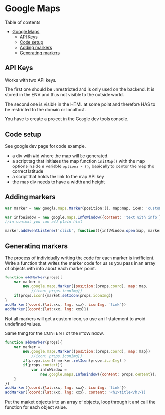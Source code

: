 # Google Maps
Table of contents
- [Google Maps](#google-maps)
	- [API Keys](#api-keys)
	- [Code setup](#code-setup)
	- [Adding markers](#adding-markers)
	- [Generating markers](#generating-markers)

## API Keys
Works with two API keys. 

The first one should be unrestricted and is only used on the backend. It is stored in the ENV and thus not visible to the outside world.

The second one is visible in the HTML at some point and therefore HAS to be restricted to the domain or localhost.

You have to create a project in the Google dev tools console.

## Code setup
See google dev page for code example.
- a div with #id where the map will be generated.
- a script tag that initiates the map function `initMap()` with the map options inside a variable `options = {}`, basically to center the map the correct latitude
- a script that holds the link to the map API key
- the map div needs to have a width and height

## Adding markers
```javascript
var marker = new google.maps.Marker(position:(), map:map, icon: 'customIconLink')

var infoWindow = new google.maps.InfoWindow({content: 'text with info'});
//in content you can add plain html

marker.addEventListener('click', function(){infoWindow.open(map, marker)})
```
## Generating markers
The process of individually writing the code for each marker is inefficient. Write a function that writes the marker code for us as you pass in an array of objects with info about each marker point.
```javascript
function addMarker(props){
	var marker = 
		new.google.maps.Marker({position:(props.coord), map: map, 
			//icon: props.iconImg})
	if(props.icon){market.setIcon(props.iconImg)}
}
addMarker({coord:{lat:xxx, lng: xxx}, iconImg: 'link'})
addMarker({coord:{lat:xxx, lng: xxx}})
```
Not all markers will get a custom icon, so use an if statement to avoid undefined values.

Same thing for the CONTENT of the infoWindow.
```javascript
function addMarker(props){
	var marker = 
		new.google.maps.Marker({position:(props.coord), map: map}) 
			//icon: props.iconImg})
		if(props.icon){ marker.setIcon(props.iconImg) }
		if(props.content){
			var infoWindow = 
				new.google.maps.InfoWindow({content: props.content});
	}
})
addMarker({coord:{lat:xxx, lng: xxx}, iconImg: 'link'})
addMarker({coord:{lat:xxx, lng: xxx}, content: '<h1>title</h1>})
```
Put the market objects into an array of objects, loop through it and call the function for each object value.